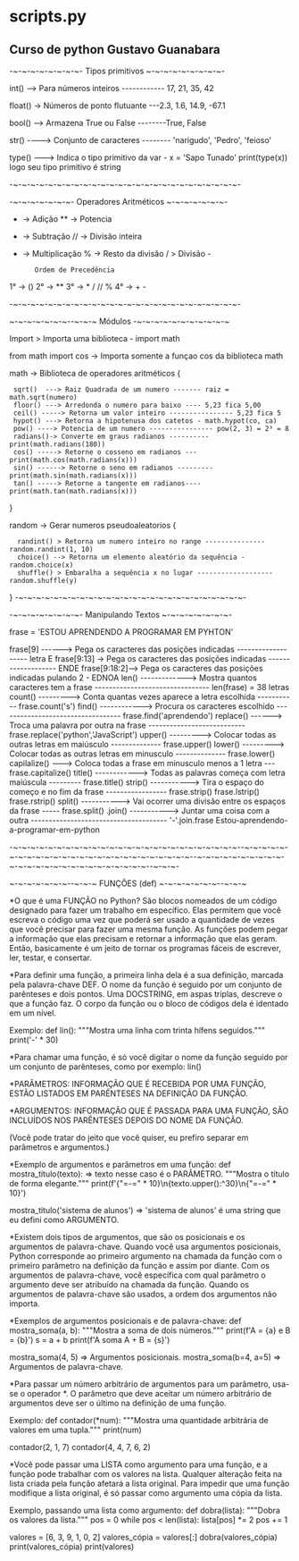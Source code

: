 # scripts.py
<H2>Curso de python Gustavo Guanabara</H2>

-~-~-~-~-~-~-~-~- Tipos primitivos ~-~-~-~-~-~-~-~-~-

  int()  --> Para números inteiros ------------ 17, 21, 35, 42

  float() -> Números de ponto flutuante ---2.3, 1.6, 14.9, -67.1

  bool() --> Armazena True ou False --------True, False

  str() ----> Conjunto de caracteres -------- 'narigudo', 'Pedro', 'feioso'

  type() ---> Indica o tipo primitivo da var -  x = 'Sapo Tunado'   print(type(x)) logo seu tipo primitivo é string

-~-~-~-~-~-~-~-~-~-~-~-~-~-~-~-~-~-~-~-~-~-~-~-~-~-~-


-~-~-~-~-~-~-~- Operadores Aritméticos ~-~-~-~-~-~-~-

  + -> Adição              ** -> Potencia
  - -> Subtração           // -> Divisão inteira
  * -> Multiplicação        % -> Resto da divisão
  / > Divisão -


           Ordem de Precedência

  1° -> ()
  2° -> **
  3° -> *  /  //  %
  4° -> +  -

-~-~-~-~-~-~-~-~-~-~-~-~-~-~-~-~-~-~-~-~-~-~-~-~-~-~-


~-~-~-~-~-~-~--~-~-~ Módulos -~-~-~-~-~-~-~-~-~-~-~

  Import > Importa uma biblioteca - import math

  from math import cos -> Importa somente a funçao cos da biblioteca math

  math -> Biblioteca de operadores aritméticos {

     sqrt()  ---> Raiz Quadrada de um numero ------- raiz = math.sqrt(numero)
     floor() ---> Arredonda o numero para baixo ---- 5,23 fica 5,00
     ceil() -----> Retorna um valor inteiro ---------------- 5,23 fica 5
     hypot() ---> Retorna a hipotenusa dos catetos - math.hypot(co, ca)
     pow() ----> Potencia de um numero ---------------- pow(2, 3) = 2³ = 8
     radians()-> Converte em graus radianos ---------- print(math.radians(180))
     cos() -----> Retorne o cosseno em radianos --- print(math.cos(math.radians(x)))
     sin() ------> Retorne o seno em radianos --------- print(math.sin(math.radians(x)))
     tan() -----> Retorne a tangente em radianos---- print(math.tan(math.radians(x)))
  }

  random -> Gerar numeros pseudoaleatorios {

      randint() > Retorna um numero inteiro no range --------------- random.randint(1, 10)
      choice() --> Retorna um elemento aleatório da sequência - random.choice(x)
      shuffle() > Embaralha a sequência x no lugar ------------------- random.shuffle(y)
  }
-~-~-~-~-~-~-~-~-~-~-~-~-~-~-~-~-~-~-~-~-~-~-~-~-~-~-


-~-~-~-~-~-~-~-~- Manipulando Textos ~-~-~-~-~-~-~-~-

  frase = 'ESTOU APRENDENDO A PROGRAMAR EM PYHTON'

  frase[9] ------> Pega os caracteres das posições indicadas ------------------- letra E
  frase[9:13] -> Pega os caracteres das posições indicadas ------------------- ENDE
  frase[9:18:2]--> Pega os caracteres das posições indicadas pulando 2 - EDNOA
  len() -------------> Mostra quantos caracteres tem a frase -------------------------------- len(frase) = 38 letras
  count() ---------> Conta quantas vezes aparece a letra escolhida ----------- frase.count('s')
  find() ------------> Procura os caracteres escolhido ---------------------------------- frase.find('aprendendo')
  replace() ------> Troca uma palavra por outra na frase --------------------------- frase.replace('python','JavaScript')
  upper() ---------> Colocar todas as outras letras em maiúsculo -------------- frase.upper()
  lower() ---------> Colocar todas as outras letras em minusculo -------------- frase.lower()
  capilalize() ---> Coloca todas a frase em minusculo menos a 1 letra --- frase.capitalize()
  title() ------------> Todas as palavras começa com letra maiúscula --------- frase.title()
  strip() -----------> Tira o espaço do começo e no fim da frase ----------------- frase.strip()  frase.lstrip()  frase.rstrip()
  split() -----------> Vai ocorrer uma divisão entre os espaços da frase ----- frase.split()
  .join() -----------> Juntar uma coisa com a outra -------------------------------------- '-'.join.frase Estou-aprendendo-a-programar-em-python

-~-~-~-~-~-~-~-~-~-~-~-~-~-~-~-~-~-~-~-~-~-~-~-~-~-~--~-~-~-~-~-~-~-~-~-~-~-~-~-~-~-~-~-~-~-~-~-~-~-~-~-~--~-~-~-~-~-~-~-~-~-~-~-~-~-~-~-~-~-~-~-~-~-~-~-~-~-~--~-~-~-








~-~-~-~-~-~-~--~-~-~ FUNÇÕES (def) ~-~-~-~-~-~-~--~-~-~ 


*O que é uma FUNÇÃO no Python?
São blocos nomeados de um código designado para fazer um trabalho em específico. Elas permitem que você escreva o código uma vez que
 poderá ser usado a quantidade de vezes que você precisar para fazer uma mesma função. As funções podem pegar a informação que elas precisam e retornar a informação que elas geram. Então, basicamente é um jeito de tornar os programas fáceis de escrever, ler, testar, e consertar.


*Para definir uma função, a primeira linha dela é a sua definição, marcada pela palavra-chave DEF. O nome da função é seguido por um conjunto
 de parênteses e dois pontos. Uma DOCSTRING, em aspas triplas, descreve o que a função faz. O corpo da função ou o bloco de códigos dela é identado em um nível.

Exemplo:
def lin():
    """Mostra uma linha com trinta hífens seguidos."""
    print('-' * 30)

*Para chamar uma função, é só você digitar o nome da função seguido por um conjunto de parênteses, como por exemplo: lin()

*PARÂMETROS: INFORMAÇÃO QUE É RECEBIDA POR UMA FUNÇÃO, ESTÃO LISTADOS EM PARÊNTESES NA DEFINIÇÃO DA FUNÇÃO.

*ARGUMENTOS: INFORMAÇÃO QUE É PASSADA PARA UMA FUNÇÃO, SÃO INCLUÍDOS NOS PARÊNTESES DEPOIS DO NOME DA 
FUNÇÃO.
 
(Você pode tratar do jeito que você quiser, eu prefiro separar em parâmetros e argumentos.)

*Exemplo de argumentos e parâmetros em uma função:
def mostra_titulo(texto):    => texto nesse caso é o PARÂMETRO.
    """Mostra o título de forma elegante."""
    print(f'{"=-=" * 10}\n{texto.upper():^30}\n{"=-=" * 10}')


mostra_titulo('sistema de alunos')    => 'sistema de alunos' é uma string que eu defini como ARGUMENTO.

*Existem dois tipos de argumentos, que são os posicionais e os argumentos de palavra-chave. Quando você usa argumentos posicionais, Python 
corresponde ao primeiro argumento na chamada da função com o primeiro parâmetro na definição da função e assim por diante. Com os argumentos de palavra-chave, você específica com qual parâmetro o argumento deve ser atribuído na chamada da função. Quando os argumentos de palavra-chave são usados, a ordem dos argumentos não importa.


*Exemplos de argumentos posicionais e de palavra-chave:
def mostra_soma(a, b):
    """Mostra a soma de dois números."""
    print(f'A = {a} e B = {b}')
    s = a + b
    print(f'A soma A + B = {s}')

mostra_soma(4, 5)   => Argumentos posicionais.
mostra_soma(b=4, a=5)   => Argumentos de palavra-chave.

*Para passar um número arbitrário de argumentos para um parâmetro, usa-se o operador *. O parâmetro que deve aceitar um número arbitrário
 de argumentos deve ser o último na definição de uma função. 

Exemplo:
def contador(*num):
    """Mostra uma quantidade arbitrária de valores em uma tupla."""
    print(num)


contador(2, 1, 7)
contador(4, 4, 7, 6, 2)

*Você pode passar uma LISTA como argumento para uma função, e a função pode trabalhar com os valores na lista. Qualquer alteração feita na
 lista criada pela função afetará a lista original. Para impedir que uma função modifique a lista original, é só passar como argumento uma cópia da lista.

Exemplo, passando uma lista como argumento:
def dobra(lista):
    """Dobra os valores da lista."""
    pos = 0
    while pos < len(lista):
        lista[pos] *= 2
        pos += 1


valores = [6, 3, 9, 1, 0, 2]
valores_cópia = valores[:]
dobra(valores_cópia)
print(valores_cópia)
print(valores)


